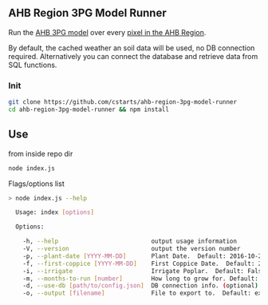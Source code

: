 ## AHB Region 3PG Model Runner

Run the [AHB 3PG model](https://github.com/CSTARS/poplar-3pg-model) over every
[pixel in the AHB Region](https://fusiontables.google.com/DataSource?docid=1hV9vQG3Sc0JLPduFpWJztfLK-ex6ccyMg_ptE_s).

By default, the cached weather an soil data will be used, no DB connection required.  Alternatively 
you can connect the database and retrieve data from SQL functions.

### Init

```bash
git clone https://github.com/cstarts/ahb-region-3pg-model-runner
cd ahb-region-3pg-model-runner && npm install
```

## Use

from inside repo dir

```bash
node index.js
```

Flags/options list
```bash
> node index.js --help

  Usage: index [options]

  Options:

    -h, --help                          output usage information
    -V, --version                       output the version number
    -p, --plant-date [YYYY-MM-DD]       Plant Date.  Default: 2016-10-20
    -f, --first-coppice [YYYY-MM-DD]    First Coppice Date.  Default: 2018-10-02
    -i, --irrigate                      Irrigate Poplar.  Default: False
    -m, --months-to-run [number]        How long to grow for. Default: 240
    -d, --use-db [path/to/config.json]  DB connection info. (optional)
    -o, --output [filename]             File to export to.  Default: export
```